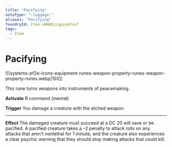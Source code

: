 ```yaml
---
title: "Pacifying"
noteType: ":luggage:"
aliases: "Pacifying"
foundryId: Item.nWWA5ziqpuykFvuf
tags:
  - Item
---
```


# Pacifying
![[systems-pf2e-icons-equipment-runes-weapon-property-runes-weapon-property-runes.webp|150]]

This rune turns weapons into instruments of peacemaking.

**Activate** R command (mental)

**Trigger** You damage a creature with the etched weapon

* * *

**Effect** The damaged creature must succeed at a DC 20 will save or be pacified. A pacified creature takes a –2 penalty to attack rolls on any attacks that aren't nonlethal for 1 minute, and the creature also experiences a clear psychic warning that they should stop making attacks that could kill.
